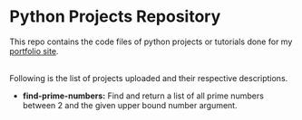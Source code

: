 
# Python Projects Repository

This repo contains the code files of python projects or tutorials done for my [portfolio site](https://wint-thandar.github.io/).

<br>
Following is the list of projects uploaded and their respective descriptions. 

- **find-prime-numbers:** Find and return a list of all prime numbers between 2 and the given upper bound number argument.

<br>
<br>
